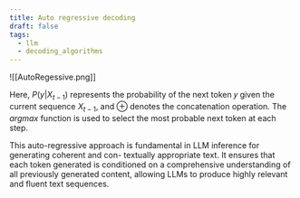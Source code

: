 ```yaml
---
title: Auto regressive decoding
draft: false
tags:
  - llm
  - decoding_algorithms
---
```

![[AutoRegessive.png]]

Here, $P(y|X_{t-1})$ represents the probability of the next token 𝑦 given the current sequence $X_{t-1}$, and $\oplus$ denotes the concatenation operation. The $argmax$ function is used to select the most probable next token at each step.

This auto-regressive approach is fundamental in LLM inference for generating coherent and con- textually appropriate text. It ensures that each token generated is conditioned on a comprehensive understanding of all previously generated content, allowing LLMs to produce highly relevant and fluent text sequences.